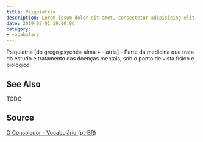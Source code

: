 ```yaml
---
title: Psiquiatria
description: Lorem ipsum dolor sit amet, consectetur adipisicing elit, sed do eiusmod tempor incididunt ut labore et dolore magna aliqua.  TODO
date: 2019-02-01 19:00:00
category:
- vocabulary
---
```


Psiquiatria [do grego psyché= alma + -iatria] - Parte da medicina que trata do estudo e tratamento das doenças mentais, sob o ponto de vista físico e biológico.

## See Also
TODO

## Source
[O Consolador - Vocabulário (pt-BR)](http://www.oconsolador.com.br/linkfixo/vocabulario/principal.html)

